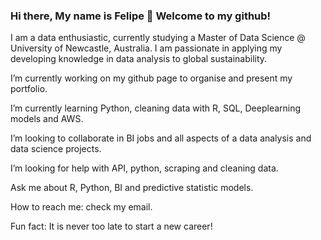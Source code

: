 ### Hi there, My name is Felipe 👋 Welcome to my github!

I am a data enthusiastic, currently studying a Master of Data Science @ University of Newcastle, Australia. 
I am passionate in applying my developing knowledge in data analysis to global sustainability.  

I’m currently working on my github page to organise and present my portfolio.

I’m currently learning Python, cleaning data with R, SQL, Deeplearning models and AWS.

I’m looking to collaborate in BI jobs and all aspects of a data analysis and data science projects.

I’m looking for help with API, python, scraping and cleaning data.

Ask me about R, Python, BI and predictive statistic models.

How to reach me: check my email.

Fun fact: It is never too late to start a new career!



<!--
**FelipenerySilva/FelipenerySilva** is a ✨ _special_ ✨ repository because its `README.md` (this file) appears on your GitHub profile.

Here are some ideas to get you started:

- 🔭 I’m currently working on ...
- 🌱 I’m currently learning ...
- 👯 I’m looking to collaborate on ...
- 🤔 I’m looking for help with ...
- 💬 Ask me about ...
- 📫 How to reach me: ...
- 😄 Pronouns: ...
- ⚡ Fun fact: ...
-->
